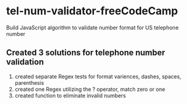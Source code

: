 # tel-num-validator-freeCodeCamp
Build JavaScript algorithm to validate number format for  US telephone number  

## Created 3 solutions for telephone number validation  

1. created separate Regex tests for format variences, dashes, spaces, parenthesis
2. created one Regex utilizing the ? operator, match zero or one
3. created function to eliminate invalid numbers

